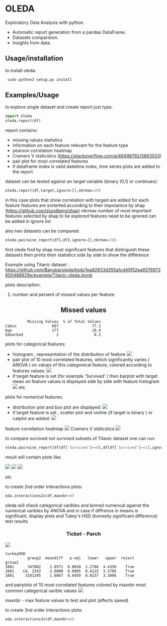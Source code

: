 # OLEDA

 Exploratory Data Analysis with python.
 
- Automatic report generation from a pandas DataFrame.
- Datasets comparision.
- Insights from data.



Usage/installation
------------------
to install oleda:
```bash
 sudo python3 setup.py install
```
Examples/Usage
--------

to explore single dataset and create report just type:
```python
import oleda
oleda.report(df)
```
report contains:
- missing values statistics
- information on each feature relevant for the feature type
- pearson correlation heatmap
- Cramers V staticstics (https://stackoverflow.com/a/46498792/5863503)
- pair plot for most correlated features
- if dataframe index is valid datetime index, time series plots are added to the report

dataset can be tested against an target variable (binary (0,1) or continues):  

```python
oleda.report(df,target,ignore=[],nbrmax=20)
```
in this case plots that show correlation with targed are added for each feature
features are sorterted according to their impotantce by shap (https://github.com/slundberg/shap)
nbrmax number of most important features selected by shap to be explored
features need to be ignored can be added in ignore list 

also two datasets can be compared:
```python   
oleda.pairwise_report(df1,df2,ignore=[],nbrmax=20)
```
first oleda find by shap most significant features that distinguish these datasets
then prints their statistics side by side to show the difference

Example using Titanic dataset :
https://github.com/Banuba/oleda/blob/1ea82833d355a1cd45f52ea9376973600488629e/example/Titanic-oleda.ipynb

plots description:

1. number and persent of missed values per feature:

<h2 align="center">Missed values</h2>
      
              Missing Values  % of Total Values
    Cabin                687               77.1
    Age                  177               19.9
    Embarked               2                0.2

plots for categorical features:
- histogram , representation of the distribution of feature
![](README_files/output_2_10.png)
- pair plot of 10 most correlated features, which significantly varies ( ANOVA ) on values of this categorecal feature, colored according to features values:
![](README_files/output_2_19.png)
- if target feature is set (for example 'Survived' ) then barplot with target mean on feature values is displayed side by side with feature histogram
![](README_files/output_3_25.png)
etc

plots for numerical features:
- distribution plot and box plot are displayed:
![](README_files/output_2_52.png)
- if target feature is set , scatter plot and violine (if target is binary ) or catplot are added:
![](README_files/output_3_38.png)
 
feature correllation heatmap
![](README_files/output_2_74.png)
Cramers V staticstics
![](README_files/output_2_79.png)

to compare survived not survived subsets of Titanic dataset one can run:

```python   
oleda.pairwise_report(df[df['Survived']==0],df[df['Survived']==1],ignore=['Survived'])
```
result will contain plots like:

![](README_files/output_7_4.png)
![](README_files/output_7_5.png)
![](README_files/output_7_24.png)

etc

to create 2nd order interactions plots:
```python 
eda.interactions2x(df,maxnbr=6)
```
oleda will check categorical varibles and binned numerical against the numerical varibles by ANOVA
and in case if diffrence in means is significant, display plots and Tukey's HSD (honestly significant difference) test results

<h3 align="center">Ticket - Parch</h3>

![](README_files/output_4_149.png)


    turkeyHSD
              group2  meandiff   p-adj   lower   upper  reject
    group1                                                    
    1601      347082    2.8571  0.0010  1.2786  4.4356    True
    1601    CA. 2343    2.0000  0.0095  0.4215  3.5785    True
    1601     3101295    1.6667  0.0459  0.0237  3.3096    True
    
    
and pairplots of 10 most correlated features colored by maxnbr most common categorical varible values
![](README_files/output_4_151.png)

maxnbr - max feature values to test and plot (affects speed)

to create 3nd order interactions plots:
```python 
eda.interactions3x(df,maxnbr=6)
```

